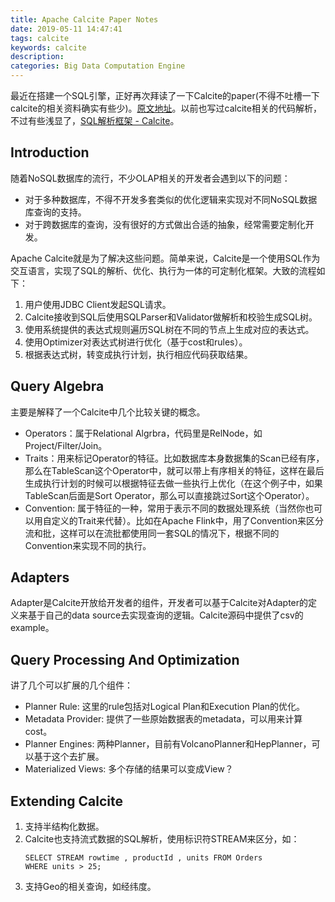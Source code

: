 ```yaml
---
title: Apache Calcite Paper Notes
date: 2019-05-11 14:47:41
tags: calcite
keywords: calcite
description:
categories: Big Data Computation Engine
---
```

最近在搭建一个SQL引擎，正好再次拜读了一下Calcite的paper(不得不吐槽一下calcite的相关资料确实有些少)。[原文地址](https://arxiv.org/abs/1802.10233)。以前也写过calcite相关的代码解析，不过有些浅显了，[SQL解析框架 - Calcite](http://www.liaojiayi.com/calcite/)。


## Introduction 

随着NoSQL数据库的流行，不少OLAP相关的开发者会遇到以下的问题：

* 对于多种数据库，不得不开发多套类似的优化逻辑来实现对不同NoSQL数据库查询的支持。
* 对于跨数据库的查询，没有很好的方式做出合适的抽象，经常需要定制化开发。

Apache Calcite就是为了解决这些问题。简单来说，Calcite是一个使用SQL作为交互语言，实现了SQL的解析、优化、执行为一体的可定制化框架。大致的流程如下：

1. 用户使用JDBC Client发起SQL请求。
2. Calcite接收到SQL后使用SQLParser和Validator做解析和校验生成SQL树。
3. 使用系统提供的表达式规则遍历SQL树在不同的节点上生成对应的表达式。
4. 使用Optimizer对表达式树进行优化（基于cost和rules）。
5. 根据表达式树，转变成执行计划，执行相应代码获取结果。


## Query Algebra

主要是解释了一个Calcite中几个比较关键的概念。

* Operators：属于Relational Algrbra，代码里是RelNode，如Project/Filter/Join。
* Traits：用来标记Operator的特征。比如数据库本身数据集的Scan已经有序，那么在TableScan这个Operator中，就可以带上有序相关的特征，这样在最后生成执行计划的时候可以根据特征去做一些执行上优化（在这个例子中，如果TableScan后面是Sort Operator，那么可以直接跳过Sort这个Operator）。
* Convention: 属于特征的一种，常用于表示不同的数据处理系统（当然你也可以用自定义的Trait来代替）。比如在Apache Flink中，用了Convention来区分流和批，这样可以在流批都使用同一套SQL的情况下，根据不同的Convention来实现不同的执行。


## Adapters      

Adapter是Calcite开放给开发者的组件，开发者可以基于Calcite对Adapter的定义来基于自己的data source去实现查询的逻辑。Calcite源码中提供了csv的example。

## Query Processing And Optimization

讲了几个可以扩展的几个组件：

* Planner Rule: 这里的rule包括对Logical Plan和Execution Plan的优化。
* Metadata Provider: 提供了一些原始数据表的metadata，可以用来计算cost。
* Planner Engines: 两种Planner，目前有VolcanoPlanner和HepPlanner，可以基于这个去扩展。
* Materialized Views: 多个存储的结果可以变成View？

## Extending Calcite


1. 支持半结构化数据。
2. Calcite也支持流式数据的SQL解析，使用标识符STREAM来区分，如：
    ```
    SELECT STREAM rowtime , productId , units FROM Orders
    WHERE units > 25;
    ```
3. 支持Geo的相关查询，如经纬度。

